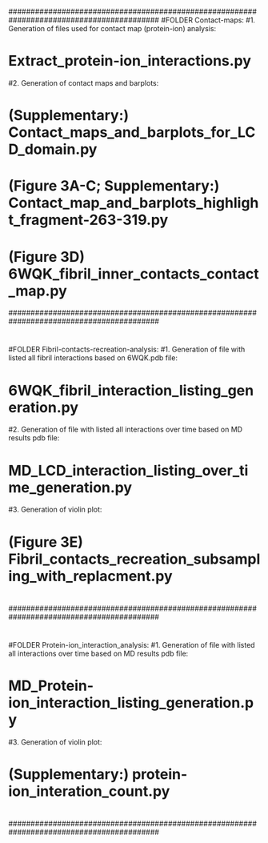 ##########################################################################################
#FOLDER Contact-maps:
#1. Generation of files used for contact map (protein-ion) analysis:
#	Extract_protein-ion_interactions.py
#2. Generation of contact maps and barplots:
#	(Supplementary:) Contact_maps_and_barplots_for_LCD_domain.py
#	(Figure 3A-C; Supplementary:) Contact_map_and_barplots_highlight_fragment-263-319.py
#	(Figure 3D) 6WQK_fibril_inner_contacts_contact_map.py
##########################################################################################
#
#FOLDER Fibril-contacts-recreation-analysis:
#1. Generation of file with listed all fibril interactions based on 6WQK.pdb file:
#	6WQK_fibril_interaction_listing_generation.py
#2. Generation of file with listed all interactions over time based on MD results pdb file:
#	MD_LCD_interaction_listing_over_time_generation.py
#3. Generation of violin plot:
#	(Figure 3E) Fibril_contacts_recreation_subsampling_with_replacment.py
#
##########################################################################################
#
#FOLDER Protein-ion_interaction_analysis:
#1. Generation of file with listed all interactions over time based on MD results pdb file:
#	MD_Protein-ion_interaction_listing_generation.py
#3. Generation of violin plot:
#	(Supplementary:) protein-ion_interation_count.py
#
##########################################################################################
